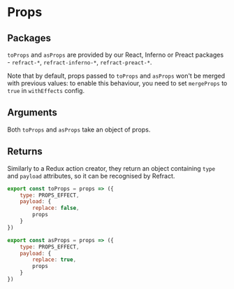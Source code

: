 # Props

## Packages

`toProps` and `asProps` are provided by our React, Inferno or Preact packages - `refract-*`, `refract-inferno-*`, `refract-preact-*`.

Note that by default, props passed to `toProps` and `asProps` won't be merged with previous values: to enable this behaviour, you need to set `mergeProps` to `true` in `withEffects` config.

## Arguments

Both `toProps` and `asProps` take an object of props.

## Returns

Similarly to a Redux action creator, they return an object containing `type` and `payload` attributes, so it can be recognised by Refract.

```js
export const toProps = props => ({
    type: PROPS_EFFECT,
    payload: {
        replace: false,
        props
    }
})

export const asProps = props => ({
    type: PROPS_EFFECT,
    payload: {
        replace: true,
        props
    }
})
```
